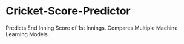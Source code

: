 # Cricket-Score-Predictor

Predicts End Inning Score of 1st Innings.
Compares Multiple Machine Learning Models.
